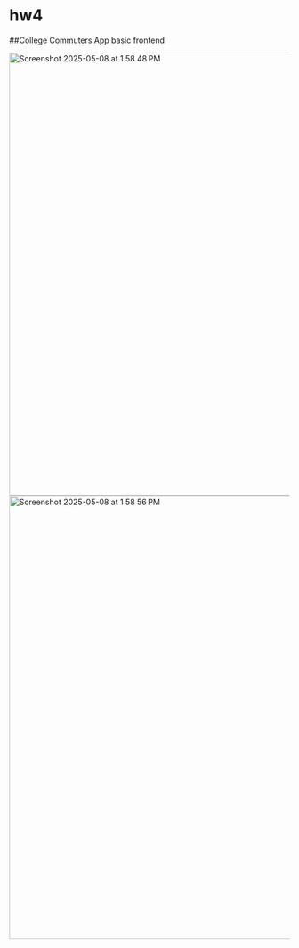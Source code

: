 # hw4

##College Commuters App basic frontend



<img width="796" alt="Screenshot 2025-05-08 at 1 58 48 PM" src="https://github.com/user-attachments/assets/7ece1a01-d5eb-474f-8798-20eb1b2548a9" />


<img width="796" alt="Screenshot 2025-05-08 at 1 58 56 PM" src="https://github.com/user-attachments/assets/89e91735-e4d7-4c5c-93f9-3fa27f1e7b44" />
